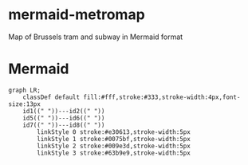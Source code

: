 # mermaid-metromap
Map of Brussels tram and subway in Mermaid format

# Mermaid 

```mermaid
graph LR;
    classDef default fill:#fff,stroke:#333,stroke-width:4px,font-size:13px
    id1((" "))---id2((" "))
    id5((" "))---id6((" "))
    id7((" "))---id8((" "))
		linkStyle 0 stroke:#e30613,stroke-width:5px
		linkStyle 1 stroke:#0075bf,stroke-width:5px
		linkStyle 2 stroke:#009e3d,stroke-width:5px
		linkStyle 3 stroke:#63b9e9,stroke-width:5px
```
